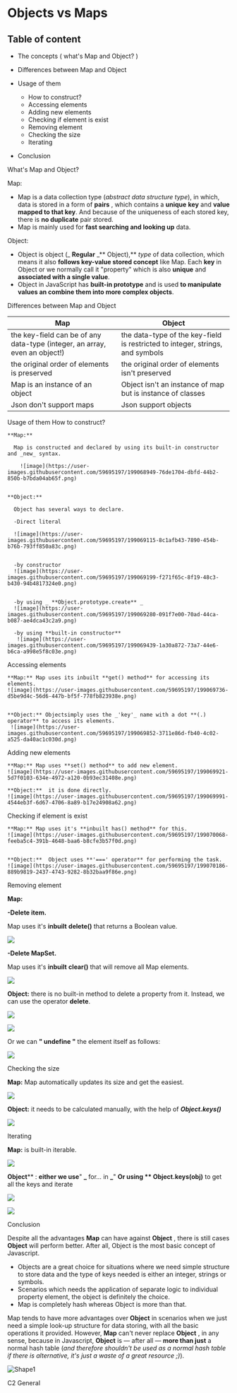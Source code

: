 
# Objects vs Maps


## Table of content

- The concepts ( what's Map and Object? )
- Differences between Map and Object
- Usage of them

  - How to construct?
  - Accessing elements
  - Adding new elements
  - Checking if element is exist
  - Removing element
  - Checking the size
  - Iterating

- Conclusion


What's Map and Object?

  Map:

  - Map is a data collection type (_abstract data structure type_), in which, data is stored in a form of  **pairs** , which contains a  **unique**   **key**  and  **value mapped to that key**. And because of the uniqueness of each stored key, there is  **no duplicate**  pair stored.
  - Map is mainly used for  **fast searching and looking up**  data.

  Object:

  - Object is object (_ **Regular** _** Object),** _type_ of data collection, which means it also  **follows key-value stored concept**  like Map. Each  **key**  in Object or we normally call it "property" which is also  **unique**  and  **associated with a single value**.
  - Object in JavaScript has  **built-in prototype** and is used **to manipulate values an combine them into more complex objects**.

Differences between Map and Object

  | Map | Object |
  | --- | --- |
  | the key-field can be of any data-type (integer, an array, even an object!) | the data-type of the key-field is restricted to integer, strings, and symbols |
  | the original order of elements is preserved | the original order of elements isn't preserved |
  | Map is an instance of an object | Object isn't an instance of map but is instance of classes |
  | Json don't support maps | Json support objects |

Usage of them
  How to construct?
  
    **Map:**

      Map is constructed and declared by using its built-in constructor and _new_ syntax.
      
        ![image](https://user-images.githubusercontent.com/59695197/199068949-76de1704-dbfd-44b2-850b-b7bda04ab65f.png)


    **Object:**

      Object has several ways to declare.

      -Direct literal
      
      ![image](https://user-images.githubusercontent.com/59695197/199069115-8c1afb43-7890-454b-b76b-793ff850a83c.png)


      -by constructor
      ![image](https://user-images.githubusercontent.com/59695197/199069199-f271f65c-8f19-48c3-b430-94b4817324e0.png)


      -by using _ **Object.prototype.create** _
      ![image](https://user-images.githubusercontent.com/59695197/199069280-091f7e00-70ad-44ca-b087-ae4dca43c2a9.png)

      -by using **built-in constructor**
       ![image](https://user-images.githubusercontent.com/59695197/199069439-1a30a872-73a7-44e6-b6ca-a998e5f8c03e.png)


  Accessing elements

    **Map:** Map uses its inbuilt **get() method** for accessing its elements.
    ![image](https://user-images.githubusercontent.com/59695197/199069736-d5be9d4c-56d6-447b-bf5f-778fb823938e.png)


    **Object:** Objectsimply uses the _'key'_ name with a dot **(.) operator** to access its elements.
     ![image](https://user-images.githubusercontent.com/59695197/199069852-3711e86d-fb40-4c02-a525-da40ac1c030d.png)


  Adding new elements

    **Map:** Map uses **set() method** to add new element.
    ![image](https://user-images.githubusercontent.com/59695197/199069921-5d7f0103-634e-4972-a120-0b93ec31408e.png)

    **Object:**  it is done directly.
    ![image](https://user-images.githubusercontent.com/59695197/199069991-4544eb3f-6d67-4706-8a89-b17e24908a62.png)


  Checking if element is exist

    **Map:** Map uses it's **inbuilt has() method** for this.
    ![image](https://user-images.githubusercontent.com/59695197/199070068-feeba5c4-391b-4648-baa6-b8cfe3b57f0d.png)


    **Object:**  Object uses **'===' operator** for performing the task.
    ![image](https://user-images.githubusercontent.com/59695197/199070186-889b9819-2437-4743-9282-8b32baa9f86e.png)



Removing element

**Map:**

**-Delete item.**

Map uses it's **inbuilt** **delete()** that returns a Boolean value.

![](RackMultipart20221031-1-i61x9w_html_d3f9955a7b890b38.png)

**-Delete MapSet.**

Map uses it's **inbuilt** **clear()** that will remove all Map elements.

![](RackMultipart20221031-1-i61x9w_html_5c18d91f1d1bd80d.png)

**Object:**  there is no built-in method to delete a property from it. Instead, we can use the operator  **delete**.

![](RackMultipart20221031-1-i61x9w_html_aa15ceb0ac7d70d7.png)

![](RackMultipart20221031-1-i61x9w_html_618827ffad3b18a3.png)

Or we can **" undefine "** the element itself as follows:

![](RackMultipart20221031-1-i61x9w_html_24031f2c59700c47.png)

Checking the size

**Map:** Map automatically updates its size and get the easiest.

![](RackMultipart20221031-1-i61x9w_html_9919bfd08ede7efe.png)

**Object:**  it needs to be calculated manually, with the help of _**Object.keys()**_

![](RackMultipart20221031-1-i61x9w_html_7ecd7a9be078c03a.png)

Iterating

**Map:** is built-in iterable.

![](RackMultipart20221031-1-i61x9w_html_92c46c9d55c181c9.png)

**Object**** : **either we use**" **_** for… in **_**" **Or using ** Object.keys(obj)** to get all the keys and iterate

![](RackMultipart20221031-1-i61x9w_html_e169fb8dec229af3.png)

![](RackMultipart20221031-1-i61x9w_html_46477d01e5f4744.png)

Conclusion

Despite all the advantages  **Map**  can have against  **Object** , there is still cases  **Object**  will perform better. After all, Object is the most basic concept of Javascript.

- Objects are a great choice for situations where we need simple structure to store data and the type of keys needed is either an integer, strings or symbols.
- Scenarios which needs the application of separate logic to individual property element, the object is definitely the choice.
- Map is completely hash whereas Object is more than that.

Map tends to have more advantages over  **Object**  in scenarios when we just need a simple look-up structure for data storing, with all the basic operations it provided. However,  **Map**  can't never replace  **Object** , in any sense, because in Javascript,  **Object**  is — after all —  **more than just**  a normal hash table (_and therefore shouldn't be used as a normal hash table if there is alternative, it's just a waste of a great resource ;)_).

![Shape1](RackMultipart20221031-1-i61x9w_html_2a32c2bc2658c81d.gif)

C2 General
